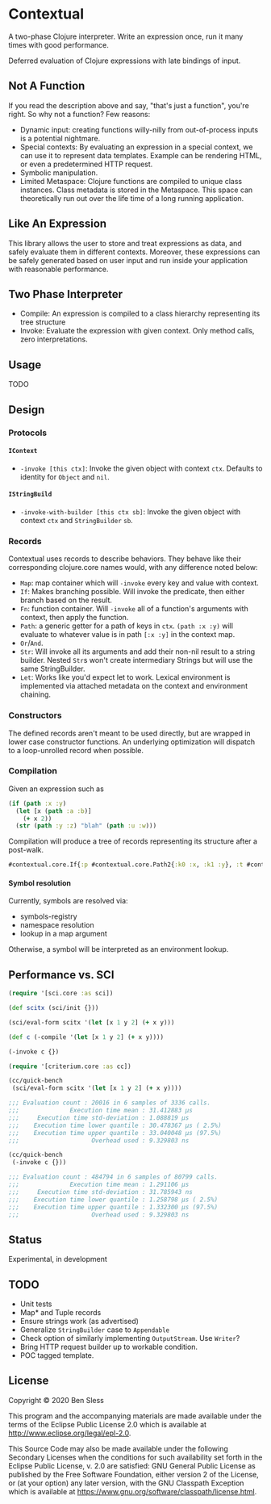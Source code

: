# Contextual

A two-phase Clojure interpreter. Write an expression once, run it many
times with good performance.

Deferred evaluation of Clojure expressions with late bindings of input.

## Not A Function

If you read the description above and say, "that's just a function",
you're right. So why not a function? Few reasons:
- Dynamic input: creating functions willy-nilly from out-of-process
  inputs is a potential nightmare.
- Special contexts: By evaluating an expression in a special context, we
  can use it to represent data templates. Example can be rendering HTML,
  or even a predetermined HTTP request.
- Symbolic manipulation.
- Limited Metaspace: Clojure functions are compiled to unique class
  instances. Class metadata is stored in the Metaspace. This space can
  theoretically run out over the life time of a long running
  application.

## Like An Expression

This library allows the user to store and treat expressions as data, and
safely evaluate them in different contexts. Moreover, these expressions
can be safely generated based on user input and run inside your
application with reasonable performance.

## Two Phase Interpreter

- Compile: An expression is compiled to a class hierarchy representing its tree structure
- Invoke: Evaluate the expression with given context. Only method calls, zero interpretations.

## Usage

TODO

## Design

### Protocols

#### `IContext`

- `-invoke [this ctx]`: Invoke the given object with context `ctx`.
  Defaults to identity for `Object` and `nil`.

#### `IStringBuild`

- `-invoke-with-builder [this ctx sb]`: Invoke the given object with
  context `ctx` and `StringBuilder` `sb`.
  
### Records

Contextual uses records to describe behaviors. They behave like their
corresponding clojure.core names would, with any difference noted below:

- `Map`: map container which will `-invoke` every key and value with context.
- `If`: Makes branching possible. Will invoke the predicate, then either
  branch based on the result.
- `Fn`: function container. Will `-invoke` all of a function's arguments
  with context, then apply the function.
- `Path`: a generic getter for a path of keys in `ctx`. `(path :x :y)`
  will evaluate to whatever value is in path `[:x :y]` in the context
  map.
- `Or`/`And`.
- `Str`: Will invoke all its arguments and add their non-nil result to a
  string builder. Nested `Str`s won't create intermediary Strings but
  will use the same StringBuilder.
- `Let`: Works like you'd expect let to work. Lexical environment is
  implemented via attached metadata on the context and environment
  chaining.
  
### Constructors

The defined records aren't meant to be used directly, but are wrapped in
lower case constructor functions.
An underlying optimization will dispatch to a loop-unrolled record when possible.

### Compilation

Given an expression such as

```clojure
(if (path :x :y)
  (let [x (path :a :b)]
    (+ x 2))
  (str (path :y :z) "blah" (path :u :w)))
```

Compilation will produce a tree of records representing its structure after a post-walk.

```clojure
#contextual.core.If{:p #contextual.core.Path2{:k0 :x, :k1 :y}, :t #contextual.core.Let{:bindings #contextual.core.Bindings{:bindings [[x__22910 #contextual.core.Path2{:k0 :a, :k1 :b}]]}, :expr #contextual.core.Fn2{:f #function[clojure.core/+], :a0 #contextual.core.Lookup{:sym x__22910}, :a1 2}}, :e #contextual.core.Str3{:a0 #contextual.core.Path2{:k0 :y, :k1 :z}, :a1 "blah", :a2 #contextual.core.Path2{:k0 :u, :k1 :w}}}
```

#### Symbol resolution

Currently, symbols are resolved via:

- symbols-registry
- namespace resolution
- lookup in a map argument

Otherwise, a symbol will be interpreted as an environment lookup.

## Performance vs. SCI

```clojure
(require '[sci.core :as sci])

(def scitx (sci/init {}))

(sci/eval-form scitx '(let [x 1 y 2] (+ x y)))

(def c (-compile '(let [x 1 y 2] (+ x y))))

(-invoke c {})

(require '[criterium.core :as cc])

(cc/quick-bench
 (sci/eval-form scitx '(let [x 1 y 2] (+ x y))))

;;; Evaluation count : 20016 in 6 samples of 3336 calls.
;;;              Execution time mean : 31.412883 µs
;;;     Execution time std-deviation : 1.088819 µs
;;;    Execution time lower quantile : 30.478367 µs ( 2.5%)
;;;    Execution time upper quantile : 33.040048 µs (97.5%)
;;;                    Overhead used : 9.329803 ns

(cc/quick-bench
 (-invoke c {}))

;;; Evaluation count : 484794 in 6 samples of 80799 calls.
;;;              Execution time mean : 1.291106 µs
;;;     Execution time std-deviation : 31.785943 ns
;;;    Execution time lower quantile : 1.258798 µs ( 2.5%)
;;;    Execution time upper quantile : 1.332300 µs (97.5%)
;;;                    Overhead used : 9.329803 ns
```

## Status

Experimental, in development

## TODO

- Unit tests
- Map* and Tuple records
- Ensure strings work (as advertised)
- Generalize `StringBuilder` case to `Appendable`
- Check option of similarly implementing `OutputStream`. Use `Writer`?
- Bring HTTP request builder up to workable condition.
- POC tagged template.

## License

Copyright © 2020 Ben Sless

This program and the accompanying materials are made available under the
terms of the Eclipse Public License 2.0 which is available at
http://www.eclipse.org/legal/epl-2.0.

This Source Code may also be made available under the following Secondary
Licenses when the conditions for such availability set forth in the Eclipse
Public License, v. 2.0 are satisfied: GNU General Public License as published by
the Free Software Foundation, either version 2 of the License, or (at your
option) any later version, with the GNU Classpath Exception which is available
at https://www.gnu.org/software/classpath/license.html.
